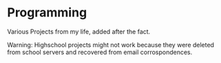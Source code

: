 Programming
===========

Various Projects from my life, added after the fact.

Warning: Highschool projects might not work because they were deleted from school servers and recovered from email corrospondences.
